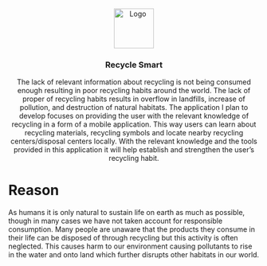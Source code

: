 <br />
<p align="center">
  <a href="https://github.com/github_username/repo_name">
    <img src="images/logo.png" alt="Logo" width="80" height="80">
  </a>

  <h3 align="center">Recycle Smart</h3>

  <p align="center">
 The lack of relevant information about recycling is not being consumed enough resulting in poor recycling habits around the world. The lack of proper of recycling habits results in overflow in landfills, increase of pollution, and destruction of natural habitats. The application I plan to develop focuses on providing the user with the relevant knowledge of recycling in a form of a mobile application. This way users can learn about recycling materials, recycling symbols and locate nearby recycling centers/disposal centers locally. With the relevant knowledge and the tools provided in this application it will help establish and strengthen the user’s recycling habit.
  </p>
</p>


# Reason 
As humans it is only natural to sustain life on earth as much as possible, though in many cases we have not taken account for responsible consumption. Many people are unaware that the products they consume in their life can be disposed of through recycling but this activity is often neglected. This causes harm to our environment causing pollutants to rise in the water and onto land which further disrupts other habitats in our world. 

